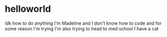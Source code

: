 # helloworld
idk how to do anything
I'm Madeline and I don't know how to code and for some reason I'm trying
I'm also trying to head to med school
I have a cat
